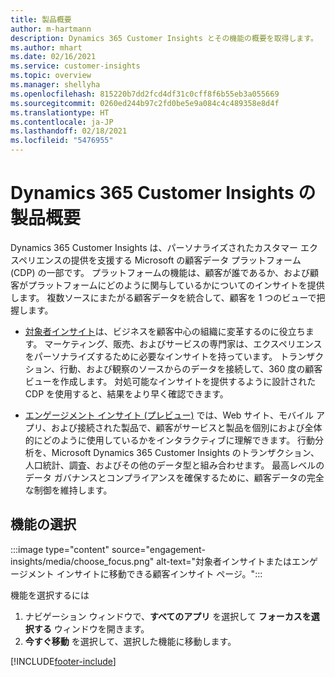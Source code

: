 ```yaml
---
title: 製品概要
author: m-hartmann
description: Dynamics 365 Customer Insights とその機能の概要を取得します。
ms.author: mhart
ms.date: 02/16/2021
ms.service: customer-insights
ms.topic: overview
ms.manager: shellyha
ms.openlocfilehash: 815220b7dd2fcd4df31c0cff8f6b55eb3a055669
ms.sourcegitcommit: 0260ed244b97c2fd0be5e9a084c4c489358e8d4f
ms.translationtype: HT
ms.contentlocale: ja-JP
ms.lasthandoff: 02/18/2021
ms.locfileid: "5476955"
---
```

# <a name="product-overview-for-dynamics-365-customer-insights"></a>Dynamics 365 Customer Insights の製品概要

Dynamics 365 Customer Insights は、パーソナライズされたカスタマー エクスペリエンスの提供を支援する Microsoft の顧客データ プラットフォーム (CDP) の一部です。 プラットフォームの機能は、顧客が誰であるか、および顧客がプラットフォームにどのように関与しているかについてのインサイトを提供します。 複数ソースにまたがる顧客データを統合して、顧客を 1 つのビューで把握します。


- [対象者インサイト](audience-insights/overview.md)は、ビジネスを顧客中心の組織に変革するのに役立ちます。 マーケティング、販売、およびサービスの専門家は、エクスペリエンスをパーソナライズするために必要なインサイトを持っています。 トランザクション、行動、および観察のソースからのデータを接続して、360 度の顧客ビューを作成します。 対処可能なインサイトを提供するように設計された CDP を使用すると、結果をより早く確認できます。 

- [エンゲージメント インサイト (プレビュー)](engagement-insights/index.yml) では、Web サイト、モバイル アプリ、および接続された製品で、顧客がサービスと製品を個別におよび全体的にどのように使用しているかをインタラクティブに理解できます。 行動分析を、Microsoft Dynamics 365 Customer Insights のトランザクション、人口統計、調査、およびその他のデータ型と組み合わせます。 最高レベルのデータ ガバナンスとコンプライアンスを確保するために、顧客データの完全な制御を維持します。
 
## <a name="choose-a-capability"></a>機能の選択

:::image type="content" source="engagement-insights/media/choose_focus.png" alt-text="対象者インサイトまたはエンゲージメント インサイトに移動できる顧客インサイト ページ。":::

機能を選択するには

1. ナビゲーション ウィンドウで、**すべてのアプリ** を選択して **フォーカスを選択する** ウィンドウを開きます。
1. **今すぐ移動** を選択して、選択した機能に移動します。


[!INCLUDE[footer-include](includes/footer-banner.md)]